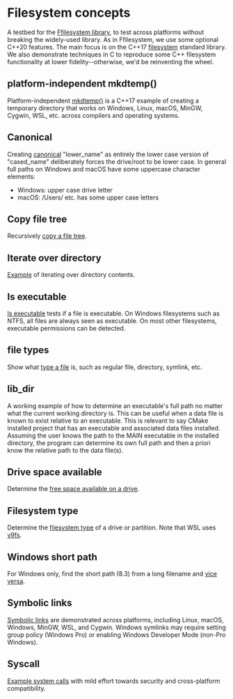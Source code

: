 # Filesystem concepts

A testbed for the
[Ffilesystem library](https://github.com/scivision/fortran-filesystem),
to test across platforms without breaking the widely-used library.
As in Ffilesystem, we use some optional C++20 features.
The main focus is on the C++17
[filesystem](https://en.cppreference.com/w/cpp/filesystem)
standard library.
We also demonstrate techniques in C to reproduce some C++ filesystem functionality at lower fidelity--otherwise, we'd be reinventing the wheel.

## platform-independent mkdtemp()

Platform-independent
[mkdtemp()](./test/mkdtemp/)
is a C++17 example of creating a temporary directory that works on Windows, Linux, macOS, MinGW, Cygwin, WSL, etc. across compilers and operating systems.

## Canonical

Creating [canonical](./test/canonical/) "lower_name" as entirely the lower case version of "cased_name" deliberately forces the drive/root to be lower case.
In general full paths on Windows and macOS have some uppercase character elements:

* Windows: upper case drive letter
* macOS: /Users/ etc. has some upper case letters

## Copy file tree

Recursively [copy a file tree](./test/copytree/).

## Iterate over directory

[Example](./test/iterdir/) of iterating over directory contents.

## Is executable

[Is executable](./test/is_exe/) tests if a file is executable. On Windows filesystems such as NTFS, all files are always seen as executable.
On most other filesystems, executable permissions can be detected.

## file types

Show what [type a file](./test/file_types/) is, such as regular file, directory, symlink, etc.

## lib_dir

A working example of how to determine an executable's full path no matter what the current working directory is.
This can be useful when a data file is known to exist relative to an executable.
This is relevant to say CMake installed project that has an executable and associated data files installed.
Assuming the user knows the path to the MAIN executable in the installed directory, the program can determine its own full path and
then a priori know the relative path to the data file(s).

## Drive space available

Determine the [free space available on a drive](./test/space_avail/).

## Filesystem type

Determine the
[filesystem type](./test/filesystem_type/)
of a drive or partition.
Note that WSL uses
[v9fs](https://devblogs.microsoft.com/commandline/whats-new-for-wsl-in-windows-10-version-1903/).

## Windows short path

For Windows only, find the short path (8.3) from a long filename and [vice versa](./test/short_path/).

## Symbolic links

[Symbolic links](./test/symlink/) are demonstrated across platforms, including Linux, macOS, Windows, MinGW, WSL, and Cygwin.
Windows symlinks may require setting group policy (Windows Pro) or enabling Windows Developer Mode (non-Pro Windows).

## Syscall

[Example system calls](./test/syscall/) with mild effort towards security and cross-platform compatibility.
